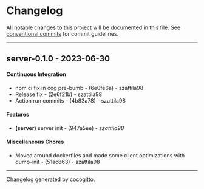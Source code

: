 # Changelog
All notable changes to this project will be documented in this file. See [conventional commits](https://www.conventionalcommits.org/) for commit guidelines.

- - -
## server-0.1.0 - 2023-06-30
#### Continuous Integration
- npm ci fix in cog pre-bumb - (6e0fe6a) - szattila98
- Release fix - (2e6f21b) - szattila98
- Action run commits - (4b83a78) - szattila98
#### Features
- **(server)** server init - (947a5ee) - *szattila98*
#### Miscellaneous Chores
- Moved around dockerfiles and made some client optimizations with dumb-init - (51ac863) - szattila98

- - -

Changelog generated by [cocogitto](https://github.com/cocogitto/cocogitto).